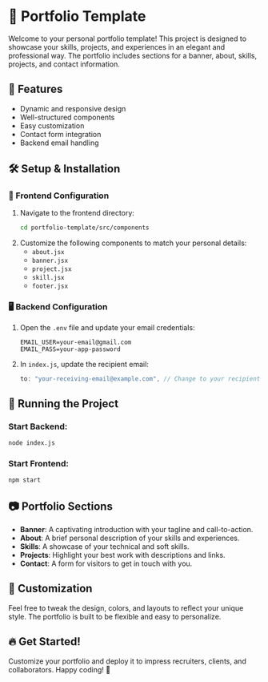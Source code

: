 # 🚀 Portfolio Template

Welcome to your personal portfolio template! This project is designed to showcase your skills, projects, and experiences in an elegant and professional way. The portfolio includes sections for a banner, about, skills, projects, and contact information.

## 📌 Features
- Dynamic and responsive design
- Well-structured components
- Easy customization
- Contact form integration
- Backend email handling

## 🛠️ Setup & Installation

### 🎨 Frontend Configuration
1. Navigate to the frontend directory:
   ```sh
   cd portfolio-template/src/components
   ```
2. Customize the following components to match your personal details:
   - `about.jsx`
   - `banner.jsx`
   - `project.jsx`
   - `skill.jsx`
   - `footer.jsx`

### 🖥️ Backend Configuration
1. Open the `.env` file and update your email credentials:
   ```env
   EMAIL_USER=your-email@gmail.com
   EMAIL_PASS=your-app-password
   ```
2. In `index.js`, update the recipient email:
   ```js
   to: "your-receiving-email@example.com", // Change to your recipient email
   ```

## 🚀 Running the Project

### Start Backend:
```sh
node index.js
```

### Start Frontend:
```sh
npm start
```

## 📷 Portfolio Sections
- **Banner**: A captivating introduction with your tagline and call-to-action.
- **About**: A brief personal description of your skills and experiences.
- **Skills**: A showcase of your technical and soft skills.
- **Projects**: Highlight your best work with descriptions and links.
- **Contact**: A form for visitors to get in touch with you.

## 🎨 Customization
Feel free to tweak the design, colors, and layouts to reflect your unique style. The portfolio is built to be flexible and easy to personalize.

## 🔥 Get Started!
Customize your portfolio and deploy it to impress recruiters, clients, and collaborators. Happy coding! 🚀
